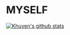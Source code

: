 # MYSELF


[![Khuyen's github stats](https://github-readme-stats.vercel.app/api?username=PRITHVI-OFFICIAL&count_private=true&show_icons=true&theme=radical&hide_rank=false)](https://github.com/PRITHVI-OFFICIAL/github-readme-stats)
